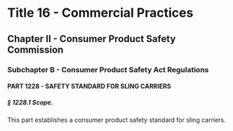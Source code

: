 
# Title 16 - Commercial Practices
## Chapter II - Consumer Product Safety Commission
### Subchapter B - Consumer Product Safety Act Regulations
#### PART 1228 - SAFETY STANDARD FOR SLING CARRIERS
##### § 1228.1 Scope.

This part establishes a consumer product safety standard for sling carriers.
